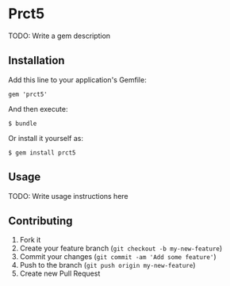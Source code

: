 # Prct5

TODO: Write a gem description

## Installation

Add this line to your application's Gemfile:

    gem 'prct5'

And then execute:

    $ bundle

Or install it yourself as:

    $ gem install prct5

## Usage

TODO: Write usage instructions here

## Contributing

1. Fork it
2. Create your feature branch (`git checkout -b my-new-feature`)
3. Commit your changes (`git commit -am 'Add some feature'`)
4. Push to the branch (`git push origin my-new-feature`)
5. Create new Pull Request
